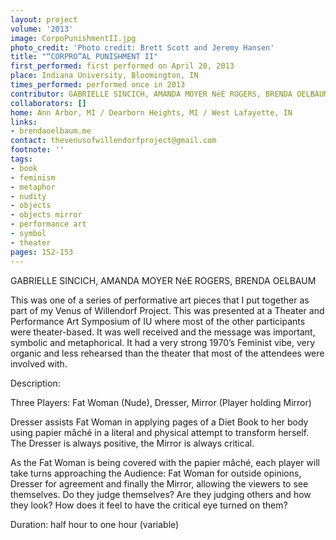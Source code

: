 ```yaml
---
layout: project
volume: '2013'
image: CorpoPunishmentII.jpg
photo_credit: 'Photo credit: Brett Scott and Jeremy Hansen'
title: "“CORPRO”AL PUNISHMENT II"
first_performed: first performed on April 20, 2013
place: Indiana University, Bloomington, IN
times_performed: performed once in 2013
contributor: GABRIELLE SINCICH, AMANDA MOYER NéE ROGERS, BRENDA OELBAUM
collaborators: []
home: Ann Arbor, MI / Dearborn Heights, MI / West Lafayette, IN
links:
- brendaoelbaum.me
contact: thevenusofwillendorfproject@gmail.com
footnote: ''
tags:
- book
- feminism
- metaphor
- nudity
- objects
- objects mirror
- performance art
- symbol
- theater
pages: 152-153
---
```


GABRIELLE SINCICH, AMANDA MOYER NéE ROGERS, BRENDA OELBAUM

This was one of a series of performative art pieces that I put together as part of my Venus of Willendorf Project. This was presented at a Theater and Performance Art Symposium of IU where most of the other participants were theater-based. It was well received and the message was important, symbolic and metaphorical. It had a very strong 1970’s Feminist vibe, very organic and less rehearsed than the theater that most of the attendees were involved with.

Description:

Three Players: Fat Woman (Nude), Dresser, Mirror (Player holding Mirror)

Dresser assists Fat Woman in applying pages of a Diet Book to her body using papier mâché in a literal and physical attempt to transform herself. The Dresser is always positive, the Mirror is always critical.

As the Fat Woman is being covered with the papier mâché, each player will take turns approaching the Audience: Fat Woman for outside opinions, Dresser for agreement and finally the Mirror, allowing the viewers to see themselves. Do they judge themselves? Are they judging others and how they look? How does it feel to have the critical eye turned on them?

Duration: half hour to one hour (variable)
